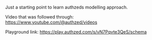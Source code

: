 Just a starting point to learn authzeds modelling approach. 

Video that was followed through:
https://www.youtube.com/@authzed/videos

Playground link:
https://play.authzed.com/s/vN7Pqvte3QeS/schema
